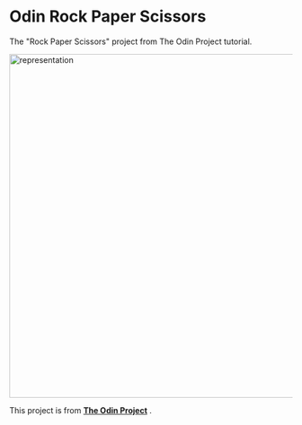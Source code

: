 # Odin Rock Paper Scissors
The "Rock Paper Scissors" project from The Odin Project tutorial.

<img width="612" alt="representation" src="https://github.com/dilpreetsinghaulakh/odin-rock-paper-scissors/assets/77715510/0c74ce84-390e-47ca-bb1a-aec4d11187c0">

This project is from [**The Odin Project**](https://www.theodinproject.com/) .
